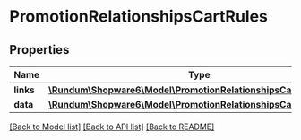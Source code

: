 # PromotionRelationshipsCartRules

## Properties
Name | Type | Description | Notes
------------ | ------------- | ------------- | -------------
**links** | [**\Rundum\Shopware6\Model\PromotionRelationshipsCartRulesLinks**](PromotionRelationshipsCartRulesLinks.md) |  | [optional] 
**data** | [**\Rundum\Shopware6\Model\PromotionRelationshipsCartRulesData[]**](PromotionRelationshipsCartRulesData.md) |  | [optional] 

[[Back to Model list]](../../README.md#documentation-for-models) [[Back to API list]](../../README.md#documentation-for-api-endpoints) [[Back to README]](../../README.md)

